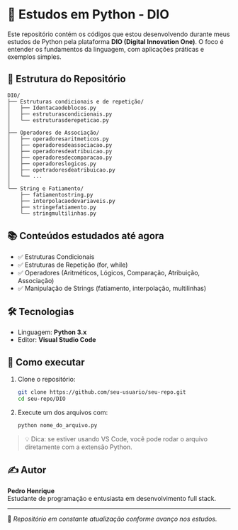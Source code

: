 
# 🐍 Estudos em Python - DIO

Este repositório contém os códigos que estou desenvolvendo durante meus estudos de Python pela plataforma **DIO (Digital Innovation One)**. O foco é entender os fundamentos da linguagem, com aplicações práticas e exemplos simples.

## 📁 Estrutura do Repositório

```
DIO/
├── Estruturas condicionais e de repetição/
│   ├── Identacaodeblocos.py
│   ├── estruturascondicionais.py
│   └── estruturasderepeticao.py
│
├── Operadores de Associação/
│   ├── operadoresaritmeticos.py
│   ├── operadoresdeassociacao.py
│   ├── operadoresdeatribuicao.py
│   ├── operadoresdecomparacao.py
│   ├── operadoreslogicos.py
│   ├── opetradoresdeatribuicao.py
│   └── ...
│
└── String e Fatiamento/
    ├── fatiamentostring.py
    ├── interpolacaodevariaveis.py
    ├── stringefatiamento.py
    └── stringmultilinhas.py
```

## 📚 Conteúdos estudados até agora

- ✅ Estruturas Condicionais
- ✅ Estruturas de Repetição (for, while)
- ✅ Operadores (Aritméticos, Lógicos, Comparação, Atribuição, Associação)
- ✅ Manipulação de Strings (fatiamento, interpolação, multilinhas)

## 🛠 Tecnologias

- Linguagem: **Python 3.x**
- Editor: **Visual Studio Code**

## 🚀 Como executar

1. Clone o repositório:
   ```bash
   git clone https://github.com/seu-usuario/seu-repo.git
   cd seu-repo/DIO
   ```

2. Execute um dos arquivos com:
   ```bash
   python nome_do_arquivo.py
   ```

> 💡 Dica: se estiver usando VS Code, você pode rodar o arquivo diretamente com a extensão Python.

## ✍️ Autor

**Pedro Henrique**  
Estudante de programação e entusiasta em desenvolvimento full stack.

---

📌 *Repositório em constante atualização conforme avanço nos estudos.*
